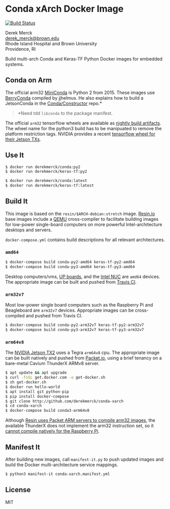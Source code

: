 Conda xArch Docker Image
==========================

[![Build Status](https://travis-ci.org/derekmerck/docker-conda-xarch.svg?branch=master)](https://travis-ci.org/derekmerck/docker-conda-xarch)

Derek Merck  
<derek_merck@brown.edu>  
Rhode Island Hospital and Brown University  
Providence, RI  

Build multi-arch Conda and Keras-TF Python Docker images for embedded systems.


Conda on Arm
-------------

The official arm32 [MiniConda][] is Python 2 from 2015.  These images use [BerryConda][] compiled by jjhelmus.  He also explains how to build a JetsonConda in the [Conda/Constructor][] repo.*

> \*Need tdd `libconda` to the package manifest.

[MiniConda]:  https://repo.continuum.io/miniconda/Miniconda-3.16.0-Linux-armv7l.sh
[BerryConda]: https://github.com/jjhelmus/berryconda
[Conda/Constructor]: https://github.com/conda/constructor

The official `arm32` tensorflow wheels are available as [nightly build artifacts][tfrpi].  The wheel name for the python3 build has to be manipuated to remove the platform restriction tags.  NVIDIA provides a recent [tensorflow wheel for their Jetson TXs][tfjetson].

[tfrpi]: http://ci.tensorflow.org/view/Nightly/
[tfjetson]: https://devtalk.nvidia.com/default/topic/1031300/tensorflow-1-8-wheel-with-jetpack-3-2-/


Use It
----------------------

```bash
$ docker run derekmerck/conda:py2
$ docker run derekmerck/keras-tf:py2

$ docker run derekmerck/conda:latest
$ docker run derekmerck/keras-tf:latest
```


Build It
--------------

This image is based on the `resin/$ARCH-debian:stretch` image.  [Resin.io][] base images include a [QEMU][] cross-compiler to facilitate building images for low-power single-board computers on more powerful Intel-architecture desktops and servers.

`docker-compose.yml` contains build descriptions for all relevant architectures.

[Resin.io]: http://resin.io
[QEMU]: https://www.qemu.org


### `amd64`

```bash
$ docker-compose build conda-py2-amd64 keras-tf-py2-amd64
$ docker-compose build conda-py3-amd64 keras-tf-py3-amd64
```

Desktop computers/vms, [UP boards][], and the [Intel NUC][] are `amd64` devices.  The appropriate image can be built and pushed from [Travis CI][].

[UP boards]: http://www.up-board.org/upcore/
[Intel NUC]: https://www.intel.com/content/www/us/en/products/boards-kits/nuc.html
[Travis CI]: https://travis-ci.org


### `arm32v7`

Most low-power single board computers such as the Raspberry Pi and Beagleboard are `arm32v7` devices.  Appropriate images can be cross-compiled and pushed from Travis CI.

```bash
$ docker-compose build conda-py2-arm32v7 keras-tf-py2-arm32v7
$ docker-compose build conda-py3-arm32v7 keras-tf-py3-arm32v7
```

[Raspberry Pi]: https://www.raspberrypi.org
[Beagleboard]: https://beagleboard.org


### `arm64v8`
 
The [NVIDIA Jetson TX2][] uses a Tegra `arm64v8` cpu.  The appropriate image can be built natively and pushed from [Packet.io][], using a brief tenancy on a bare-metal Cavium ThunderX ARMv8 server.

```bash
$ apt update && apt upgrade
$ curl -fsSL get.docker.com -o get-docker.sh
$ sh get-docker.sh 
$ docker run hello-world
$ apt install git python-pip
$ pip install docker-compose
$ git clone http://github.com/derekmerck/conda-xarch
$ cd conda-xarch
$ docker-compose build conda3-arm64v8
```

Although [Resin uses Packet ARM servers to compile arm32 images][resin-on-packet], the available ThunderX does not implement the arm32 instruction set, so it [cannot compile natively for the Raspberry Pi][no-arm32].

[NVIDIA Jetson TX2]: https://developer.nvidia.com/embedded/buy/jetson-tx2
[Packet.io]: https://packet.io
[resin-on-packet]: https://resin.io/blog/docker-builds-on-arm-servers-youre-not-crazy-your-builds-really-are-5x-faster/
[no-arm32]: https://gitlab.com/gitlab-org/omnibus-gitlab/issues/2544


Manifest It
----------------

After building new images, call `manifest-it.py` to push updated images and build the Docker
multi-architecture service mappings.

```bash
$ python3 manifest-it conda-xarch.manifest.yml
```


License
-------

MIT

